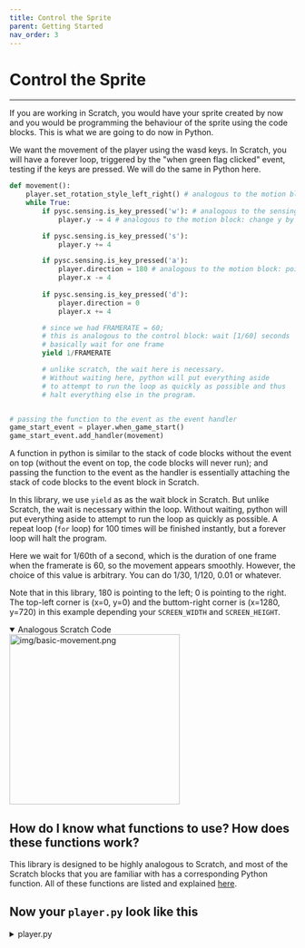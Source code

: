 ```yaml
---
title: Control the Sprite
parent: Getting Started
nav_order: 3
---
```

# Control the Sprite
---
If you are working in Scratch, you would have your sprite created by now and you would be programming the behaviour of the sprite using the code blocks. This is what we are going to do now in Python. 

We want the movement of the player using the wasd keys. In Scratch, you will have a forever loop, triggered by the "when green flag clicked" event, testing if the keys are pressed. We will do the same in Python here. 

```python
def movement():
    player.set_rotation_style_left_right() # analogous to the motion block: 'set rotation style [left-right]'
    while True: 
        if pysc.sensing.is_key_pressed('w'): # analogous to the sensing block: 'key [w] pressed'
            player.y -= 4 # analogous to the motion block: change y by [-4]

        if pysc.sensing.is_key_pressed('s'):
            player.y += 4 

        if pysc.sensing.is_key_pressed('a'):
            player.direction = 180 # analogous to the motion block: point in direction [180]
            player.x -= 4
            
        if pysc.sensing.is_key_pressed('d'):
            player.direction = 0
            player.x += 4

        # since we had FRAMERATE = 60; 
        # this is analogous to the control block: wait [1/60] seconds
        # basically wait for one frame
        yield 1/FRAMERATE  

        # unlike scratch, the wait here is necessary. 
        # Without waiting here, python will put everything aside 
        # to attempt to run the loop as quickly as possible and thus 
        # halt everything else in the program.


# passing the function to the event as the event handler
game_start_event = player.when_game_start()
game_start_event.add_handler(movement)
```
A function in python is similar to the stack of code blocks without the event on top (without the event on top, the code blocks will never run); and passing the function to the event as the handler is essentially attaching the stack of code blocks to the event block in Scratch. 

In this library, we use `yield` as as the wait block in Scratch. But unlike Scratch, the wait is necessary within the loop. Without waiting, python will put everything aside 
to attempt to run the loop as quickly as possible. A repeat loop (`for` loop) for 100 times will be finished instantly, but a forever loop will halt the program. 

Here we wait for 1/60th of a second, which is the duration of one frame when the framerate is 60, so the movement appears smoothly. However, the choice of this value is arbitrary. You can do 1/30, 1/120, 0.01 or whatever. 

Note that in this library, 180 is pointing to the left; 0 is pointing to the right. The top-left corner is (x=0, y=0) and the buttom-right corner is (x=1280, y=720) in this example depending your `SCREEN_WIDTH` and `SCREEN_HEIGHT`.


<details open markdown="block">
  <summary>
    Analogous Scratch Code
  </summary>
  <img src="img/basic-movement.png" alt="img/basic-movement.png" width="300"/>
  
</details>




## How do I know what functions to use? How does these functions work? 
This library is designed to be highly analogous to Scratch, and most of the Scratch blocks that you are familiar with has a corresponding Python function. All of these functions are listed and explained [here](../corresponding-scratch-blocks/). 



## Now your `player.py` look like this

<details markdown="block">
  <summary>
    player.py
  </summary>



```python
import pyscratch as pysc
from settings import *

player = pysc.create_single_costume_sprite("assets/player.png")
player.set_draggable(True) # optional: make the sprite draggable

def movement():
    player.set_rotation_style_left_right()

    while True:
        if pysc.sensing.is_key_pressed('w'): 
            player.y -= 4

        if pysc.sensing.is_key_pressed('s'):
            player.y += 4

        if pysc.sensing.is_key_pressed('a'):
            player.direction = 180
            player.x -= 4
            
        if pysc.sensing.is_key_pressed('d'):
            player.direction = 0
            player.x += 4

        # wait for one frame
        yield 1/FRAMERATE
    
# passing the function to the event as the event handler
game_start_event = player.when_game_start()
game_start_event.add_handler(movement)
```

</details>
